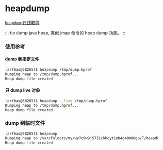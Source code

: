 # heapdump

[`heapdump`在线教程](https://arthas.aliyun.com/doc/arthas-tutorials.html?language=cn&id=command-heapdump)

::: tip
dump java heap, 类似 jmap 命令的 heap dump 功能。
:::

### 使用参考

#### dump 到指定文件

```bash
[arthas@58205]$ heapdump /tmp/dump.hprof
Dumping heap to /tmp/dump.hprof...
Heap dump file created
```

#### 只 dump live 对象

```bash
[arthas@58205]$ heapdump --live /tmp/dump.hprof
Dumping heap to /tmp/dump.hprof...
Heap dump file created
```

### dump 到临时文件

```bash
[arthas@58205]$ heapdump
Dumping heap to /var/folders/my/wy7c9w9j5732xbkcyt1mb4g40000gp/T/heapdump2019-09-03-16-385121018449645518991.hprof...
Heap dump file created
```
